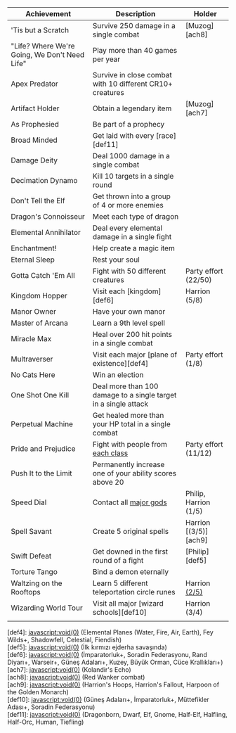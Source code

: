   
| Achievement | Description | Holder |  
| ---- | ---- | ---- |  
| 'Tis but a Scratch | Survive 250 damage in a single combat | [Muzog][ach8] |  
| "Life? Where We're Going, We Don't Need Life" | Play more than 40 games per year |  |  
| Apex Predator | Survive in close combat with 10 different CR10+ creatures |  |  
| Artifact Holder | Obtain a legendary item | [Muzog][ach7] |  
| As Prophesied | Be part of a prophecy |  |  
| Broad Minded | Get laid with every [race][def11] |  |  
| Damage Deity | Deal 1000 damage in a single combat |  |  
| Decimation Dynamo | Kill 10 targets in a single round |  |  
| Don't Tell the Elf | Get thrown into a group of 4 or more enemies |  |  
| Dragon's Connoisseur | Meet each type of dragon |  |  
| Elemental Annihilator | Deal every elemental damage in a single fight |  |  
| Enchantment! | Help create a magic item |  |  
| Eternal Sleep | Rest your soul |  |  
| Gotta Catch 'Em All | Fight with 50 different creatures | Party effort (22/50) |  
| Kingdom Hopper | Visit each [kingdom][def6] | Harrion (5/8) |  
| Manor Owner | Have your own manor |  |  
| Master of Arcana | Learn a 9th level spell |  |  
| Miracle Max | Heal over 200 hit points in a single combat |  |  
| Multraverser | Visit each major [plane of existence][def4] | Party effort (1/8) |  
| No Cats Here | Win an election |  |  
| One Shot One Kill | Deal more than 100 damage to a single target in a single attack |  |  
| Perpetual Machine | Get healed more than your HP total in a single combat |  |  
| Pride and Prejudice | Fight with people from [each class][def3] | Party effort (11/12) |  
| Push It to the Limit | Permanently increase one of your ability scores above 20 |  |  
| Speed Dial | Contact all [major gods][def2] | Philip, Harrion (1/5) |  
| Spell Savant | Create 5 original spells | Harrion [(3/5)][ach9] |  
| Swift Defeat | Get downed in the first round of a fight | [Philip][def5] |  
| Torture Tango | Bind a demon eternally |  |  
| Waltzing on the Rooftops | Learn 5 different teleportation circle runes | Harrion [(2/5)][ach1] |  
| Wizarding World Tour | Visit all major [wizard schools][def10] | Harrion (3/4) |  
|  |  |  |  
  
[ach1]: <javascript:void(0)> (Warbonter Üniversitesi, Praetor'un evi)  
[def2]: <javascript:void(0)> (Solsitis+, Dragan, Harlaus, Harsus+, Keira/Mellora)  
[def3]: <javascript:void(0)> (Barbarian+, Bard+, Cleric+, Druid, Fighter+, Monk+, Paladin+, Ranger+, Rogue+, Sorcerer+, Warlock+, Wizard+)  
[def4]: <javascript:void(0)> (Elemental Planes (Water, Fire, Air, Earth), Fey Wilds+, Shadowfell, Celestial, Fiendish)  
[def5]: <javascript:void(0)> (İlk kırmızı ejderha savaşında)  
[def6]: <javascript:void(0)> (İmparatorluk+, Soradin Federasyonu, Rand Diyarı+, Warseir+, Güneş Adaları+, Kuzey, Büyük Orman, Cüce Krallıkları+)  
[ach7]: <javascript:void(0)> (Kolandir's Echo)  
[ach8]: <javascript:void(0)> (Red Wanker combat)  
[ach9]: <javascript:void(0)> (Harrion's Hoops, Harrion's Fallout, Harpoon of the Golden Monarch)  
[def10]: <javascript:void(0)> (Güneş Adaları+, İmparatorluk+, Müttefikler Adası+, Soradin Federasyonu)  
[def11]: <javascript:void(0)> (Dragonborn, Dwarf, Elf, Gnome, Half-Elf, Halfling, Half-Orc, Human, Tiefling)